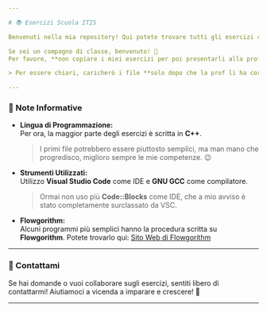 ```yaml
---

# 📚 Esercizi Scuola ITIS

Benvenuti nella mia repository! Qui potete trovare tutti gli esercizi che ho completato durante il mio percorso scolastico. Man mano che creo nuovi file, li caricherò gradualmente in questa repo.

Se sei un compagno di classe, benvenuto! 👋  
Per favore, **non copiare i miei esercizi per poi presentarli alla prof**. 🙄

> Per essere chiari, caricherò i file **solo dopo che la prof li ha corretti**. 🤷‍♂️

---
```


### 📝 Note Informative

- **Lingua di Programmazione:**  
  Per ora, la maggior parte degli esercizi è scritta in **C++**.  
  > I primi file potrebbero essere piuttosto semplici, ma man mano che progredisco, miglioro sempre le mie competenze. 😉
  
- **Strumenti Utilizzati:**  
  Utilizzo **Visual Studio Code** come IDE e **GNU GCC** come compilatore.  
  > Ormai non uso più **Code::Blocks** come IDE, che a mio avviso è stato completamente surclassato da VSC.

- **Flowgorithm:**  
  Alcuni programmi più semplici hanno la procedura scritta su **Flowgorithm**. Potete trovarlo qui: [Sito Web di Flowgorithm](http://www.flowgorithm.org/)

---

### 🔗 Contattami
Se hai domande o vuoi collaborare sugli esercizi, sentiti libero di contattarmi! Aiutiamoci a vicenda a imparare e crescere! 🌟

---
